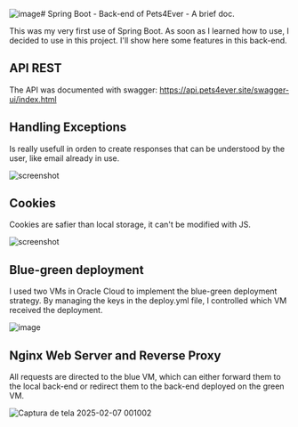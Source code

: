 ![image](https://github.com/user-attachments/assets/e15668b2-fa44-4bb5-8bb0-650c95519aa4)# Spring Boot - Back-end of Pets4Ever - A brief doc.

This was my very first use of Spring Boot. As soon as I learned how to use, I decided to use in this project. I'll show here some features in this back-end.

## API REST

The API was documented with swagger: https://api.pets4ever.site/swagger-ui/index.html

## Handling Exceptions

Is really usefull in orden to create responses that can be understood by the user, like email already in use.

![screenshot](https://github.com/user-attachments/assets/99c36cf9-a421-43f2-82bf-95859bb03e38)

## Cookies

Cookies are safier than local storage, it can't be modified with JS.

![screenshot](https://github.com/user-attachments/assets/5045645d-29bd-421a-9325-83a659345e7e)

## Blue-green deployment

I used two VMs in Oracle Cloud to implement the blue-green deployment strategy.
By managing the keys in the deploy.yml file, I controlled which VM received the deployment.

![image](https://github.com/user-attachments/assets/6cea215c-d324-47f3-8727-3fede1c755ae)

## Nginx Web Server and Reverse Proxy

All requests are directed to the blue VM, which can either forward them to the 
local back-end or redirect them to the back-end deployed on the green VM.

![Captura de tela 2025-02-07 001002](https://github.com/user-attachments/assets/c3b02871-aa9e-4fa2-bf1a-d18b5e2fa835)








